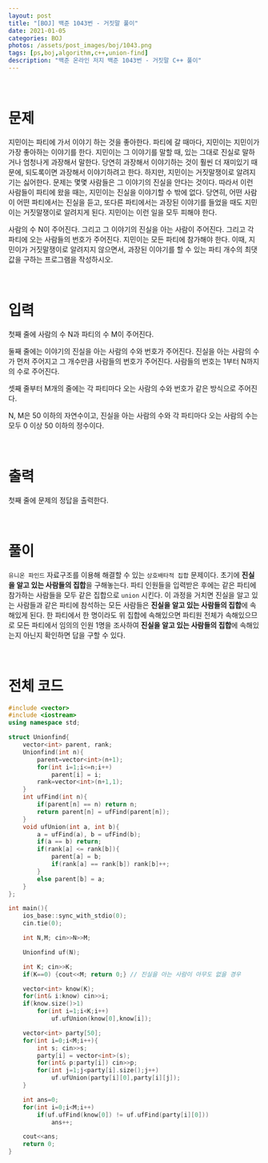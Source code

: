 ```yaml
---
layout: post
title: "[BOJ] 백준 1043번 - 거짓말 풀이"
date: 2021-01-05
categories: BOJ
photos: /assets/post_images/boj/1043.png
tags: [ps,boj,algorithm,c++,union-find]
description: "백준 온라인 저지 백준 1043번 - 거짓말 C++ 풀이"
---
```


<br>

# 문제

지민이는 파티에 가서 이야기 하는 것을 좋아한다. 파티에 갈 때마다, 지민이는 지민이가 가장 좋아하는 이야기를 한다. 지민이는 그 이야기를 말할 때, 있는 그대로 진실로 말하거나 엄청나게 과장해서 말한다. 당연히 과장해서 이야기하는 것이 훨씬 더 재미있기 때문에, 되도록이면 과장해서 이야기하려고 한다. 하지만, 지민이는 거짓말쟁이로 알려지기는 싫어한다. 문제는 몇몇 사람들은 그 이야기의 진실을 안다는 것이다. 따라서 이런 사람들이 파티에 왔을 때는, 지민이는 진실을 이야기할 수 밖에 없다. 당연히, 어떤 사람이 어떤 파티에서는 진실을 듣고, 또다른 파티에서는 과장된 이야기를 들었을 때도 지민이는 거짓말쟁이로 알려지게 된다. 지민이는 이런 일을 모두 피해야 한다.

사람의 수 N이 주어진다. 그리고 그 이야기의 진실을 아는 사람이 주어진다. 그리고 각 파티에 오는 사람들의 번호가 주어진다. 지민이는 모든 파티에 참가해야 한다. 이때, 지민이가 거짓말쟁이로 알려지지 않으면서, 과장된 이야기를 할 수 있는 파티 개수의 최댓값을 구하는 프로그램을 작성하시오.

<br>

# 입력

첫째 줄에 사람의 수 N과 파티의 수 M이 주어진다.

둘째 줄에는 이야기의 진실을 아는 사람의 수와 번호가 주어진다. 진실을 아는 사람의 수가 먼저 주어지고 그 개수만큼 사람들의 번호가 주어진다. 사람들의 번호는 1부터 N까지의 수로 주어진다.

셋째 줄부터 M개의 줄에는 각 파티마다 오는 사람의 수와 번호가 같은 방식으로 주어진다.

N, M은 50 이하의 자연수이고, 진실을 아는 사람의 수와 각 파티마다 오는 사람의 수는 모두 0 이상 50 이하의 정수이다.

<br>

# 출력

첫째 줄에 문제의 정답을 출력한다.

<br>

# 풀이

`유니온 파인드` 자료구조를 이용해 해결할 수 있는 `상호배타적 집합` 문제이다. 초기에 **진실을 알고 있는 사람들의 집합**을 구해놓는다. 파티 인원들을 입력받은 후에는 같은 파티에 참가하는 사람들을 모두 같은 집합으로 `union` 시킨다. 이 과정을 거치면 진실을 알고 있는 사람들과 같은 파티에 참석하는 모든 사람들은 **진실을 알고 있는 사람들의 집합**에 속해있게 된다. 한 파티에서 한 명이라도 위 집합에 속해있으면 파티원 전체가 속해있으므로 모든 파티에서 임의의 인원 1명을 조사하여 **진실을 알고 있는 사람들의 집합**에 속해있는지 아닌지 확인하면 답을 구할 수 있다.

<br>

# 전체 코드

```c++
#include <vector>
#include <iostream>
using namespace std;

struct Unionfind{
    vector<int> parent, rank;
    Unionfind(int n){
        parent=vector<int>(n+1);
        for(int i=1;i<=n;i++)
            parent[i] = i;
        rank=vector<int>(n+1,1);
    }
    int ufFind(int n){
        if(parent[n] == n) return n;
        return parent[n] = ufFind(parent[n]); 
    }
    void ufUnion(int a, int b){
        a = ufFind(a), b = ufFind(b);
        if(a == b) return;
        if(rank[a] <= rank[b]){
            parent[a] = b;
            if(rank[a] == rank[b]) rank[b]++;
        }
        else parent[b] = a;
    }
};

int main(){
	ios_base::sync_with_stdio(0);
	cin.tie(0);

	int N,M; cin>>N>>M;

	Unionfind uf(N);

	int K; cin>>K;
	if(K==0) {cout<<M; return 0;} // 진실을 아는 사람이 아무도 없을 경우

	vector<int> know(K);
	for(int& i:know) cin>>i;
	if(know.size()>1)
		for(int i=1;i<K;i++)
			uf.ufUnion(know[0],know[i]);

	vector<int> party[50];
	for(int i=0;i<M;i++){
		int s; cin>>s;
		party[i] = vector<int>(s);
		for(int& p:party[i]) cin>>p;
		for(int j=1;j<party[i].size();j++)
			uf.ufUnion(party[i][0],party[i][j]);
	}

	int ans=0;
	for(int i=0;i<M;i++)
		if(uf.ufFind(know[0]) != uf.ufFind(party[i][0]))
			ans++;

	cout<<ans;
	return 0;
}
```
